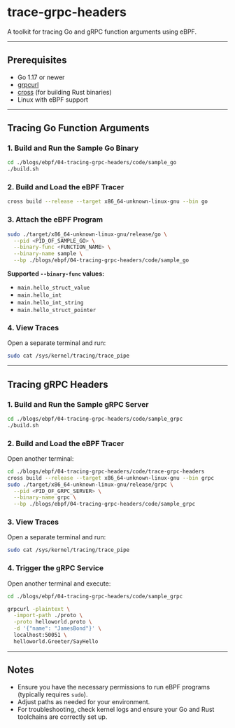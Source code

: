 # trace-grpc-headers

A toolkit for tracing Go and gRPC function arguments using eBPF.

---

## Prerequisites

- Go 1.17 or newer
- [grpcurl](https://github.com/fullstorydev/grpcurl)
- [cross](https://github.com/cross-rs/cross) (for building Rust binaries)
- Linux with eBPF support

---

## Tracing Go Function Arguments

### 1. Build and Run the Sample Go Binary

```bash
cd ./blogs/ebpf/04-tracing-grpc-headers/code/sample_go
./build.sh
```

### 2. Build and Load the eBPF Tracer

```bash
cross build --release --target x86_64-unknown-linux-gnu --bin go
```

### 3. Attach the eBPF Program

```bash
sudo ./target/x86_64-unknown-linux-gnu/release/go \
  --pid <PID_OF_SAMPLE_GO> \
  --binary-func <FUNCTION_NAME> \
  --binary-name sample \
  --bp ./blogs/ebpf/04-tracing-grpc-headers/code/sample_go
```

**Supported `--binary-func` values:**
- `main.hello_struct_value`
- `main.hello_int`
- `main.hello_int_string`
- `main.hello_struct_pointer`

### 4. View Traces

Open a separate terminal and run:

```bash
sudo cat /sys/kernel/tracing/trace_pipe
```

---

## Tracing gRPC Headers

### 1. Build and Run the Sample gRPC Server

```bash
cd ./blogs/ebpf/04-tracing-grpc-headers/code/sample_grpc
./build.sh
```

### 2. Build and Load the eBPF Tracer

Open another terminal:

```bash
cd ./blogs/ebpf/04-tracing-grpc-headers/code/trace-grpc-headers
cross build --release --target x86_64-unknown-linux-gnu --bin grpc
sudo ./target/x86_64-unknown-linux-gnu/release/grpc \
  --pid <PID_OF_GRPC_SERVER> \
  --binary-name grpc \
  --bp ./blogs/ebpf/04-tracing-grpc-headers/code/sample_grpc
```

### 3. View Traces

Open a separate terminal and run:

```bash
sudo cat /sys/kernel/tracing/trace_pipe
```

### 4. Trigger the gRPC Service

Open another terminal and execute:

```bash
cd ./blogs/ebpf/04-tracing-grpc-headers/code/sample_grpc

grpcurl -plaintext \
  -import-path ./proto \
  -proto helloworld.proto \
  -d '{"name": "JamesBond"}' \
  localhost:50051 \
  helloworld.Greeter/SayHello
```

---

## Notes

- Ensure you have the necessary permissions to run eBPF programs (typically requires `sudo`).
- Adjust paths as needed for your environment.
- For troubleshooting, check kernel logs and ensure your Go and Rust toolchains are correctly set up.



